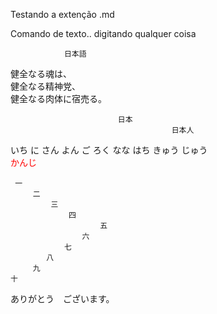 Testando a extenção .md 

Comando de texto.. digitando qualquer coisa<br>


                日本語
健全なる魂は、<br>健全なる精神党、<br>健全なる肉体に宿売る。<br>

                            日本
                                        日本人

いち
に
さん
よん
ご
ろく
なな
はち
きゅう
じゅう <br>
              <span style="color: red;">  かんじ </span><br>

     一
         二
             三 
                 四
                        五
                    六
                七
            八
         九
    十
ありがとう　ございます。